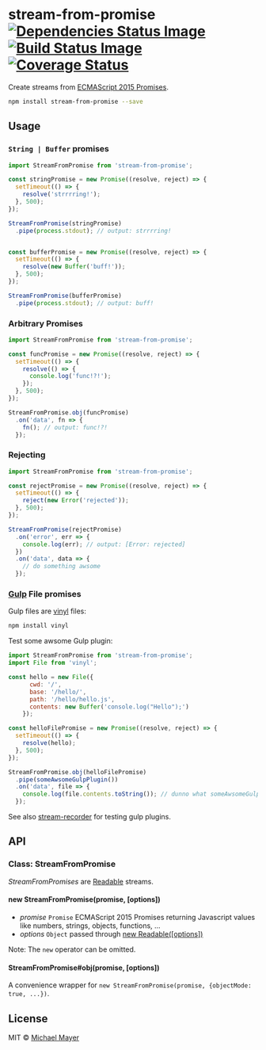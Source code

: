 # stream-from-promise [![Dependencies Status Image](https://gemnasium.com/schnittstabil/stream-from-promise.svg)](https://gemnasium.com/schnittstabil/stream-from-promise) [![Build Status Image](https://travis-ci.org/schnittstabil/stream-from-promise.svg)](https://travis-ci.org/schnittstabil/stream-from-promise) [![Coverage Status](https://coveralls.io/repos/schnittstabil/stream-from-promise/badge.png)](https://coveralls.io/r/schnittstabil/stream-from-promise)

Create streams from [ECMAScript 2015 Promises](http://www.ecma-international.org/ecma-262/6.0/#sec-promise-objects).

```bash
npm install stream-from-promise --save
```


## Usage


### `String | Buffer` promises

```JavaScript
import StreamFromPromise from 'stream-from-promise';

const stringPromise = new Promise((resolve, reject) => {
  setTimeout(() => {
    resolve('strrrring!');
  }, 500);
});

StreamFromPromise(stringPromise)
  .pipe(process.stdout); // output: strrrring!


const bufferPromise = new Promise((resolve, reject) => {
  setTimeout(() => {
    resolve(new Buffer('buff!'));
  }, 500);
});

StreamFromPromise(bufferPromise)
  .pipe(process.stdout); // output: buff!
```


### Arbitrary Promises

```JavaScript
import StreamFromPromise from 'stream-from-promise';

const funcPromise = new Promise((resolve, reject) => {
  setTimeout(() => {
    resolve(() => {
      console.log('func!?!');
    });
  }, 500);
});

StreamFromPromise.obj(funcPromise)
  .on('data', fn => {
    fn(); // output: func!?!
  });
```


### Rejecting

```JavaScript
import StreamFromPromise from 'stream-from-promise';

const rejectPromise = new Promise((resolve, reject) => {
  setTimeout(() => {
    reject(new Error('rejected'));
  }, 500);
});

StreamFromPromise(rejectPromise)
  .on('error', err => {
    console.log(err); // output: [Error: rejected]
  })
  .on('data', data => {
    // do something awsome
  });
```


### [Gulp](http://gulpjs.com/) File promises

Gulp files are [vinyl](https://github.com/wearefractal/vinyl) files:

```bash
npm install vinyl
```

Test some awsome Gulp plugin:

```JavaScript
import StreamFromPromise from 'stream-from-promise';
import File from 'vinyl';

const hello = new File({
      cwd: '/',
      base: '/hello/',
      path: '/hello/hello.js',
      contents: new Buffer('console.log("Hello");')
    });

const helloFilePromise = new Promise((resolve, reject) => {
  setTimeout(() => {
    resolve(hello);
  }, 500);
});

StreamFromPromise.obj(helloFilePromise)
  .pipe(someAwsomeGulpPlugin())
  .on('data', file => {
    console.log(file.contents.toString()); // dunno what someAwsomeGulpPlugin does :)
  });
```

See also [stream-recorder](https://github.com/schnittstabil/stream-recorder) for testing gulp plugins.


## API


### Class: StreamFromPromise

_StreamFromPromises_ are [Readable](http://nodejs.org/api/stream.html#stream_class_stream_readable_1) streams.


#### new StreamFromPromise(promise, [options])

* _promise_ `Promise` ECMAScript 2015 Promises returning Javascript values like numbers, strings, objects, functions, ...
* _options_ `Object` passed through [new Readable([options])](http://nodejs.org/api/stream.html#stream_new_stream_readable_options)

Note: The `new` operator can be omitted.


#### StreamFromPromise#obj(promise, [options])

A convenience wrapper for `new StreamFromPromise(promise, {objectMode: true, ...})`.


## License

MIT © [Michael Mayer](http://schnittstabil.de)
